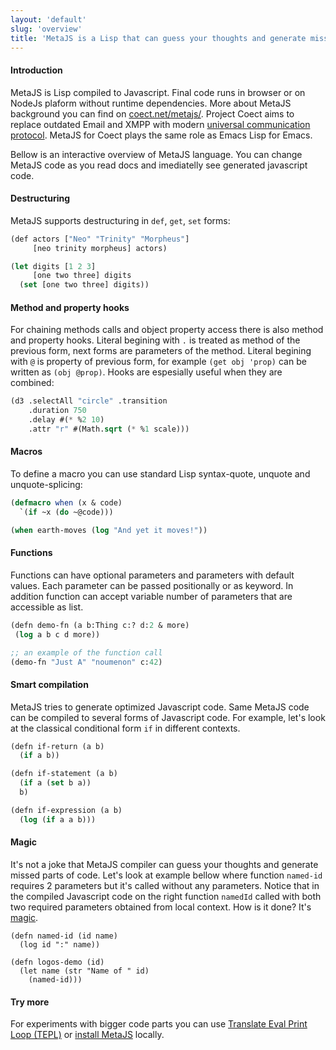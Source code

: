 ```yaml
---
layout: 'default'
slug: 'overview'
title: 'MetaJS is a Lisp that can guess your thoughts and generate missed code'
---
```


#### Introduction

MetaJS is Lisp compiled to Javascript. Final code runs in browser or on NodeJs
plaform without runtime dependencies. More about MetaJS background you can find
on [coect.net/metajs/](http://www.coect.net/metajs/). Project Coect aims to
replace outdated Email and XMPP with modern [universal communication
protocol](http://www.coect.net/). MetaJS for Coect plays the same role as Emacs
Lisp for Emacs.

Bellow is an interactive overview of MetaJS language. You can change MetaJS
code as you read docs and imediatelly see generated javascript code.


#### Destructuring

MetaJS supports destructuring in `def`, `get`, `set` forms:

```lisp
(def actors ["Neo" "Trinity" "Morpheus"]
     [neo trinity morpheus] actors)

(let digits [1 2 3]
     [one two three] digits
  (set [one two three] digits))
```


#### Method and property hooks

For chaining methods calls and object property access there is also method and
property hooks. Literal begining with `.` is treated as method of the previous
form, next forms are parameters of the method. Literal begining with `@` is
property of previous form, for example `(get obj 'prop)` can be written as `(obj
@prop)`. Hooks are espesially useful when they are combined:

```lisp
(d3 .selectAll "circle" .transition
    .duration 750
    .delay #(* %2 10)
    .attr "r" #(Math.sqrt (* %1 scale)))
```

#### Macros

To define a macro you can use standard Lisp syntax-quote, unquote and unquote-splicing:

```lisp
(defmacro when (x & code)
  `(if ~x (do ~@code)))

(when earth-moves (log "And yet it moves!"))
```

#### Functions

Functions can have optional parameters and parameters with default values. Each
parameter can be passed positionally or as keyword. In addition function can
accept variable number of parameters that are accessible as list.


```lisp
(defn demo-fn (a b:Thing c:? d:2 & more)
 (log a b c d more))

;; an example of the function call
(demo-fn "Just A" "noumenon" c:42)
```

#### Smart compilation

MetaJS tries to generate optimized Javascript code. Same MetaJS code can be
compiled to several forms of Javascript code. For example, let's look at the
classical conditional form `if` in different contexts.

```lisp
(defn if-return (a b)
  (if a b))
```

```lisp
(defn if-statement (a b)
  (if a (set b a))
  b)
```

```lisp
(defn if-expression (a b)
  (log (if a a b)))
```

<h4 id="magic">Magic</h4>

It's not a joke  that MetaJS compiler can guess your thoughts and generate
missed parts of code. Let's look at example bellow where function `named-id`
requires 2 parameters but it's called without any parameters. Notice that in the
compiled Javascript code on the right function `namedId` called with both two
required parameters obtained from local context. How is it done?  It's
[magic](http://www.coect.net/metajs/).

```
(defn named-id (id name)
  (log id ":" name))

(defn logos-demo (id)
  (let name (str "Name of " id)
    (named-id)))
```

#### Try more

For experiments with bigger code parts you can use [Translate Eval
Print Loop (TEPL)](/tepl/) or [install
MetaJS](https://github.com/dogada/metajs#how-to-install-and-try-metajs) locally.
